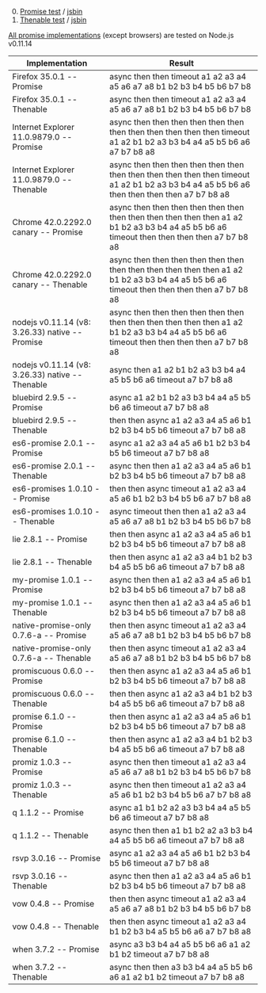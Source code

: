  0. [Promise test](https://github.com/hax/test-promises/blob/master/promises-spec-Promise.js)  / [jsbin](http://jsbin.com/raxeve/1/edit?js,output)
 0. [Thenable test](https://github.com/hax/test-promises/blob/master/promises-spec-Thenable.js)  / [jsbin](http://jsbin.com/safoxe/edit?js,console)

[All promise implementations](https://github.com/hax/all-promises) (except browsers) are tested on Node.js v0.11.14

Implementation | Result
-------------- | ------
Firefox 35.0.1 -- Promise | async then then timeout a1 a2 a3 a4 a5 a6 a7 a8 b1 b2 b3 b4 b5 b6 b7 b8
Firefox 35.0.1 -- Thenable | async then then timeout a1 a2 a3 a4 a5 a6 a7 a8 b1 b2 b3 b4 b5 b6 b7 b8
Internet Explorer 11.0.9879.0 -- Promise | async then then then then then then then then then then then then timeout a1 a2 b1 b2 a3 b3 b4 a4 a5 b5 b6 a6 a7 b7 b8 a8
Internet Explorer 11.0.9879.0 -- Thenable | async then then then then then then then then then then then then timeout a1 a2 b1 b2 a3 b3 b4 a4 a5 b5 b6 a6 then then then then a7 b7 b8 a8
Chrome 42.0.2292.0 canary -- Promise | async then then then then then then then then then then then then a1 a2 b1 b2 a3 b3 b4 a4 a5 b5 b6 a6 timeout then then then then a7 b7 b8 a8
Chrome 42.0.2292.0 canary -- Thenable | async then then then then then then then then then then then then a1 a2 b1 b2 a3 b3 b4 a4 a5 b5 b6 a6 timeout then then then then a7 b7 b8 a8
nodejs v0.11.14 (v8: 3.26.33) native -- Promise | async then then then then then then then then then then then then a1 a2 b1 b2 a3 b3 b4 a4 a5 b5 b6 a6 timeout then then then then a7 b7 b8 a8
nodejs v0.11.14 (v8: 3.26.33) native -- Thenable | async then a1 a2 b1 b2 a3 b3 b4 a4 a5 b5 b6 a6 timeout a7 b7 b8 a8
bluebird 2.9.5 -- Promise | async a1 a2 b1 b2 a3 b3 b4 a4 a5 b5 b6 a6 timeout a7 b7 b8 a8
bluebird 2.9.5 -- Thenable | then then async a1 a2 a3 a4 a5 a6 b1 b2 b3 b4 b5 b6 timeout a7 b7 b8 a8
es6-promise 2.0.1 -- Promise | async a1 a2 a3 a4 a5 a6 b1 b2 b3 b4 b5 b6 timeout a7 b7 b8 a8
es6-promise 2.0.1 -- Thenable | async then then a1 a2 a3 a4 a5 a6 b1 b2 b3 b4 b5 b6 timeout a7 b7 b8 a8
es6-promises 1.0.10 -- Promise | then then async timeout a1 a2 a3 a4 a5 a6 b1 b2 b3 b4 b5 b6 a7 b7 b8 a8 |
es6-promises 1.0.10 -- Thenable | async timeout then then a1 a2 a3 a4 a5 a6 a7 a8 b1 b2 b3 b4 b5 b6 b7 b8
lie 2.8.1 -- Promise | then then async a1 a2 a3 a4 a5 a6 b1 b2 b3 b4 b5 b6 timeout a7 b7 b8 a8 |
lie 2.8.1 -- Thenable | then then async a1 a2 a3 a4 b1 b2 b3 b4 a5 b5 b6 a6 timeout a7 b7 b8 a8
my-promise 1.0.1 -- Promise | async then then a1 a2 a3 a4 a5 a6 b1 b2 b3 b4 b5 b6 timeout a7 b7 b8 a8 |
my-promise 1.0.1 -- Thenable | async then then a1 a2 a3 a4 a5 a6 b1 b2 b3 b4 b5 b6 timeout a7 b7 b8 a8
native-promise-only 0.7.6-a -- Promise | then then async timeout a1 a2 a3 a4 a5 a6 a7 a8 b1 b2 b3 b4 b5 b6 b7 b8
native-promise-only 0.7.6-a -- Thenable | then then async timeout a1 a2 a3 a4 a5 a6 a7 a8 b1 b2 b3 b4 b5 b6 b7 b8
promiscuous 0.6.0 -- Promise | then then async a1 a2 a3 a4 a5 a6 b1 b2 b3 b4 b5 b6 timeout a7 b7 b8 a8 |
promiscuous 0.6.0 -- Thenable | then then async a1 a2 a3 a4 b1 b2 b3 b4 a5 b5 b6 a6 timeout a7 b7 b8 a8
promise 6.1.0 -- Promise | then then async a1 a2 a3 a4 a5 a6 b1 b2 b3 b4 b5 b6 timeout a7 b7 b8 a8
promise 6.1.0 -- Thenable | then then async a1 a2 a3 a4 b1 b2 b3 b4 a5 b5 b6 a6 timeout a7 b7 b8 a8
promiz 1.0.3 -- Promise | async then then timeout a1 a2 a3 a4 a5 a6 a7 a8 b1 b2 b3 b4 b5 b6 b7 b8
promiz 1.0.3 -- Thenable | async then then timeout a1 a2 a3 a4 a5 a6 b1 b2 b3 b4 b5 b6 a7 b7 b8 a8
q 1.1.2 -- Promise | async a1 b1 b2 a2 a3 b3 b4 a4 a5 b5 b6 a6 timeout a7 b7 b8 a8
q 1.1.2 -- Thenable | async then then a1 b1 b2 a2 a3 b3 b4 a4 a5 b5 b6 a6 timeout a7 b7 b8 a8
rsvp 3.0.16 -- Promise | async a1 a2 a3 a4 a5 a6 b1 b2 b3 b4 b5 b6 timeout a7 b7 b8 a8
rsvp 3.0.16 -- Thenable | async then then a1 a2 a3 a4 a5 a6 b1 b2 b3 b4 b5 b6 timeout a7 b7 b8 a8
vow 0.4.8 -- Promise | then then async timeout a1 a2 a3 a4 a5 a6 a7 a8 b1 b2 b3 b4 b5 b6 b7 b8
vow 0.4.8 -- Thenable | then then async timeout a1 a2 a3 a4 b1 b2 b3 b4 a5 b5 b6 a6 a7 b7 b8 a8
when 3.7.2 -- Promise | async a3 b3 b4 a4 a5 b5 b6 a6 a1 a2 b1 b2 timeout a7 b7 b8 a8
when 3.7.2 -- Thenable | async then then a3 b3 b4 a4 a5 b5 b6 a6 a1 a2 b1 b2 timeout a7 b7 b8 a8

